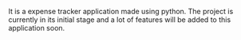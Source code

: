 It is a expense tracker application made using python. 
The project is currently in its initial stage and a lot of features will be added to this application soon.
